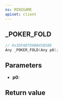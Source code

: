 ```yaml
---
ns: MINIGAME
apiset: client
---
```

## _POKER_FOLD

```c
// 0x3DFAB7D9BB45B5BE
Any _POKER_FOLD(Any p0);
```


## Parameters
* **p0**:

## Return value